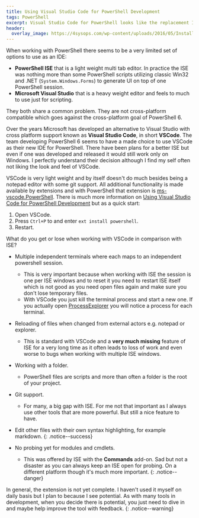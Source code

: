 ```yaml
---
title: Using Visual Studio Code for PowerShell Development   
tags: PowerShell
excerpt: Visual Studio Code for PowerShell looks like the replacement IDE of PowerShell ISE.
header:
  overlay_image: https://4sysops.com/wp-content/uploads/2016/05/Installing-the-VSCode-PowerShell-extension.png
---
```


When working with PowerShell there seems to be a very limited set of options to use as an IDE:

- **PowerShell ISE** that is a light weight multi tab editor. In practice the ISE was nothing more than some PowerShell scripts utilizing classic Win32 and .NET (`System.Windows.Forms`) to generate UI on top of one PowerShell session.
- **Microsoft Visual Studio** that is a heavy weight editor and feels to much to use just for scripting. 

They both share a common problem. They are not cross-platform compatible which goes against the cross-platform goal of PowerShell 6. 

Over the years Microsoft has developed an alternative to Visual Studio with cross platform support known as **Visual Studio Code**, in short **VSCode**. The team developing PowerShell 6 seems to have a made choice to use VSCode as their new IDE for PowerShell. There have been plans for a better ISE but even if one was developed and released it would still work only on Windows. I perfectly understand their decision although I find my self often not liking the look and feel of VSCode.

VSCode is very light weight and by itself doesn't do much besides being a notepad editor with some git support. All additional functionality is made available by extensions and with PowerShell that extension is [ms-vscode.PowerShell](https://marketplace.visualstudio.com/items?itemName=ms-vscode.PowerShell). There is much more information on [Using Visual Studio Code for PowerShell Development](https://github.com/PowerShell/PowerShell/blob/master/docs/learning-powershell/using-vscode.md) but as a quick start:

1. Open VSCode.
1. Press `Ctrl+P` to and enter `ext install powershell`.
1. Restart.

What do you get or lose when working with VSCode in comparison with ISE?

- Multiple independent terminals where each maps to an independent powershell session.
  - This is very important because when working with ISE the session is one per ISE windows and to reset it you need to restart ISE itself which is not good as you need open files again and make sure you don't lose temporary files.
  - With VSCode you just kill the terminal process and start a new one. If you actually open [ProcessExplorer](https://technet.microsoft.com/en-us/sysinternals/processexplorer.aspx?f=255&MSPPError=-2147217396) you will notice a process for each terminal.
- Reloading of files when changed from external actors e.g. notepad or explorer.
  - This is standard with VSCode and a **very much missing** feature of ISE for a very long time as it often leads to loss of work and even worse to bugs when working with multiple ISE windows.
- Working with a folder.
  - PowerShell files are scripts and more than often a folder is the root of your project.
- Git support.
  - For many, a big gap with ISE. For me not that important as I always use other tools that are more powerful. But still a nice feature to have.
- Edit other files with their own syntax highlighting, for example markdown.
{: .notice--success}

- No probing yet for modules and cmdlets.
  - This was offered by ISE with the **Commands** add-on. Sad but not a disaster as you can always keep an ISE open for probing. On a different platform though it's much more important.
{: .notice--danger}

In general, the extension is not yet complete. I haven't used it myself on daily basis but I plan to because I see potential. As with many tools in development, when you decide there is potential, you just need to dive in and maybe help improve the tool with feedback.
{: .notice--warning}